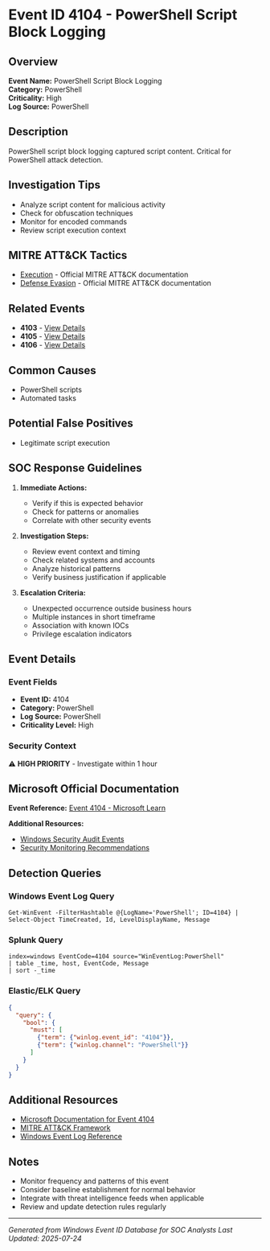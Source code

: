# Event ID 4104 - PowerShell Script Block Logging

## Overview
**Event Name:** PowerShell Script Block Logging  
**Category:** PowerShell  
**Criticality:** High  
**Log Source:** PowerShell  

## Description
PowerShell script block logging captured script content. Critical for PowerShell attack detection.

## Investigation Tips
- Analyze script content for malicious activity
- Check for obfuscation techniques
- Monitor for encoded commands
- Review script execution context

## MITRE ATT&CK Tactics
- [Execution](https://attack.mitre.org/tactics/TA0002/) - Official MITRE ATT&CK documentation
- [Defense Evasion](https://attack.mitre.org/tactics/TA0005/) - Official MITRE ATT&CK documentation

## Related Events
- **4103** - [View Details](4103.md)
- **4105** - [View Details](4105.md)
- **4106** - [View Details](4106.md)

## Common Causes
- PowerShell scripts
- Automated tasks

## Potential False Positives
- Legitimate script execution

## SOC Response Guidelines
1. **Immediate Actions:**
   - Verify if this is expected behavior
   - Check for patterns or anomalies
   - Correlate with other security events

2. **Investigation Steps:**
   - Review event context and timing
   - Check related systems and accounts
   - Analyze historical patterns
   - Verify business justification if applicable

3. **Escalation Criteria:**
   - Unexpected occurrence outside business hours
   - Multiple instances in short timeframe
   - Association with known IOCs
   - Privilege escalation indicators

## Event Details

### Event Fields
- **Event ID:** 4104
- **Category:** PowerShell
- **Log Source:** PowerShell
- **Criticality Level:** High

### Security Context
⚠️ **HIGH PRIORITY** - Investigate within 1 hour

## Microsoft Official Documentation
**Event Reference:** [Event 4104 - Microsoft Learn](https://learn.microsoft.com/en-us/windows/security/threat-protection/auditing/audit-events)

**Additional Resources:**
- [Windows Security Audit Events](https://learn.microsoft.com/en-us/windows/security/threat-protection/auditing/audit-events)
- [Security Monitoring Recommendations](https://learn.microsoft.com/en-us/windows-server/identity/ad-ds/plan/appendix-l--events-to-monitor)

## Detection Queries

### Windows Event Log Query
```
Get-WinEvent -FilterHashtable @{LogName='PowerShell'; ID=4104} | Select-Object TimeCreated, Id, LevelDisplayName, Message
```

### Splunk Query
```spl
index=windows EventCode=4104 source="WinEventLog:PowerShell"
| table _time, host, EventCode, Message
| sort -_time
```

### Elastic/ELK Query
```json
{
  "query": {
    "bool": {
      "must": [
        {"term": {"winlog.event_id": "4104"}},
        {"term": {"winlog.channel": "PowerShell"}}
      ]
    }
  }
}
```

## Additional Resources
- [Microsoft Documentation for Event 4104](https://docs.microsoft.com/en-us/windows/security/threat-protection/auditing/event-4104)
- [MITRE ATT&CK Framework](https://attack.mitre.org/)
- [Windows Event Log Reference](https://docs.microsoft.com/en-us/windows/win32/eventlog/event-logging)

## Notes
- Monitor frequency and patterns of this event
- Consider baseline establishment for normal behavior
- Integrate with threat intelligence feeds when applicable
- Review and update detection rules regularly

---
*Generated from Windows Event ID Database for SOC Analysts*
*Last Updated: 2025-07-24*